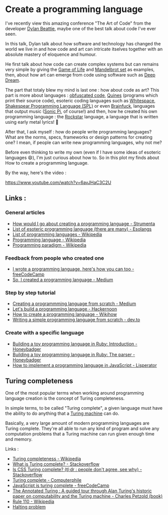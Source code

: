 # Create a programming language

I've recently view this amazing conference "The Art of Code" from the developer [Dylan Beattie](https://dylanbeattie.net/about), maybe one of the best talk about code I've ever seen. 

In this talk, Dylan talk about how software and technology has changed the world we live in and how code and art can intricate itselves together with an absolute mastery of eloquence and humour. 

He first talk about how code can create complex systems but can remains very simple by giving the [Game of Life](https://en.wikipedia.org/wiki/Conway%27s_Game_of_Life) and [Mandelbrot set](https://en.wikipedia.org/wiki/Mandelbrot_set) as examples, then, about how art can emerge from code using software such as [Deep Dream](https://github.com/google/deepdream). 

The part that totaly blew my mind is last one : how about code as art? This part is more about languages : [obfuscated code](https://en.wikipedia.org/wiki/Obfuscation_(software)), [Quines](https://en.wikipedia.org/wiki/Quine_(computing)) (programs which print their source code), esoteric coding languages such as [Whitespace](https://esolangs.org/wiki/Whitespace), [Shakespear Programming Language (SPL)](https://fr.wikipedia.org/wiki/Shakespeare_Programming_Language) or even [Brainfuck](https://esolangs.org/wiki/Brainfuck), languages that output music ([Sonic Pi](https://sonic-pi.net/), of course!) and then, how he created his own programming language : the [Rockstar](https://github.com/RockstarLang/rockstar) language, a language that is written using early metal lyrics! 🎸

After that, I ask myself : how do people write programming languages? What are the norms, specs, frameworks or design patterns for creating one? I mean, if people can write new programming languages, why not me? 

Before even thinking to write my own (even if I have some ideas of esoteric languages 😄), I'm just curious about how to. So in this plot my finds about How to create a programming language. 

By the way, here's the video :

https://www.youtube.com/watch?v=6avJHaC3C2U



## Links : 

### General articles

- [How would I go about creating a programming language - Strumenta](https://tomassetti.me/how-to-create-programming-language/)
- [List of esoteric programming language (there are many) - Esolangs](https://esolangs.org/wiki/Language_list)
- [List of programming languages - Wikipedia](https://en.wikipedia.org/wiki/List_of_programming_languages)
- [Programming language - Wikipedia](https://en.wikipedia.org/wiki/Programming_language)
- [Programming paradigm - Wikipedia](https://en.wikipedia.org/wiki/Programming_paradigm)

### Feedback from people who created one

- [I wrote a programming language, here's how you can too - freeCodeCamp](https://www.freecodecamp.org/news/the-programming-language-pipeline-91d3f449c919/)
- [So, I created a programming language - Medium](https://medium.com/young-coder/so-i-created-a-programming-language-4d9c11038d22)

### Step by step tutorial

- [Creating a programmming language from scratch - Medium](https://medium.com/swlh/creating-a-programming-language-from-scratch-244b88e33e2f)
- [Let's build a programming language - Hackernoon](https://hackernoon.com/lets-build-a-programming-language-2612349105c6)
- [How to create a programming language - Wikihow](https://www.wikihow.com/Create-a-Programming-Language)
- [Writing a simple programming language from scratch - dev.to](https://dev.to/evantypanski/writing-a-simple-programming-language-from-scratch-part-1-54a2)

### Create with a specific language

- [Building a toy programming language in Ruby: Introduction - Honeybadger](https://www.honeybadger.io/blog/stoffle-introduction/)
- [Building a toy programming language in Ruby: The parser - Honeybadger](https://www.honeybadger.io/blog/ruby-parser-stoffle/)
- [How to implement a programming language in JavaScript - Lisperator](http://lisperator.net/pltut/)



## Turing completeness

One of the most popular terms when working around programming language creation is the concept of Turing completeness. 

In simple terms, to be called "Turing complete", a given language must have the ability to do anything that a [Turing machine](https://www.youtube.com/watch?v=PLVCscCY4xI) can do. 

Basically, a very large amount of modern programming languages are Turing complete. They're all able to run any kind of program and solve any computation problems that a Turing machine can run given enough time and memory. 

Links :

- [Turing completeness - Wikipedia](https://en.wikipedia.org/wiki/Turing_completeness)
- [What is Turing complete? - Stackoverflow](https://stackoverflow.com/questions/7284/what-is-turing-complete)
- [Is CSS Turing complete? (tl;dr : people don't agree, see why) - Stackoverflow](https://stackoverflow.com/questions/7284/what-is-turing-complete)
- [Turing complete - Computerphile](https://www.youtube.com/watch?v=RPQD7-AOjMI)
- [JavaScript is turing complete - freeCodeCamp](https://www.freecodecamp.org/news/javascript-is-turing-complete-explained-41a34287d263/#.6t0b2w66p)
- [The Annotated Turing : A guided tour through Alan Turing's historic paper on computability and the Turing machine - Charles Petzold (book)](https://www.amazon.com/dp/0470229055)
- [Rule 110 - Wikipedia](https://en.wikipedia.org/wiki/Rule_110)
- [Halting problem](https://en.wikipedia.org/wiki/Halting_problem)









